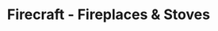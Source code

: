 ---
title: "Firecraft - Fireplaces & Stoves"
url: /chorley/firecraft-fireplaces-and-stoves/
shop: houseware
---